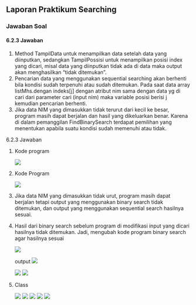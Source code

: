 ## Laporan Praktikum Searching

### Jawaban Soal

#### 6.2.3	Jawaban 

1.	Method TampilData untuk menampilkan data setelah data yang diinputkan, sedangkan TampilPossisi untuk menampilkan posisi index yang dicari, misal data yang diinputkan tidak ada di data maka output akan menghasilkan “tidak ditemukan”.
2.	Pencarian data yang menggunakan sequential searching akan berhenti bila kondisi sudah terpenuhi atau sudah ditemukan. Pada saat data array listMhs.dengan indeks[j] dengan atribut nim sama dengan data yg di cari dari parameter cari (input nim) maka variable posisi berisi j kemudian pencarian berhenti.
3.	Jika data NIM yang dimasukkan tidak terurut dari kecil ke besar, program masih dapat berjalan  dan hasil yang dikeluarkan benar. Karena di dalam pemanggilan FindBinarySearch terdapat pemilihan yang menentukan apabila suatu kondisi sudah memenuhi atau tidak.


6.2.3	Jawaban 

1. Kode program
    
    <img src = "./SS/11.jpg">

2. Kode Program

    <img src = "./SS/1.jpg">

3.	Jika data NIM yang dimasukkan tidak urut, program masih dapat berjalan tetapi output yang menggunakan binary search tidak ditemukan, dan output yang menggunakan sequential search hasilnya sesuai.
4.	Hasil dari binary search sebelum program di modifikasi input yang dicari hasilnya tidak ditemukan. Jadi, mengubah kode program binary search agar hasilnya sesuai
    
    <img src = "./SS/12.jpg">    

    output
    <img src = "./SS/3.jpg"> 

    <img src = "./SS/4.jpg">

    <img src = "./SS/5.jpg"> 

5. Class
    
    <img src = "./SS/6.jpg"> 

    <img src = "./SS/7.jpg"> 

    <img src = "./SS/8.jpg"> 

    <img src = "./SS/10.jpg">
     
    <img src = "./SS/9.jpg"> 

 

    